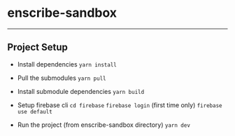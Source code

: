 # enscribe-sandbox

---

## Project Setup

- Install dependencies
  `yarn install`

- Pull the submodules
  `yarn pull`

- Install submodule dependencies
  `yarn build`

- Setup firebase cli
  `cd firebase`
  `firebase login` (first time only)
  `firebase use default`

- Run the project (from enscribe-sandbox directory)
  `yarn dev`
